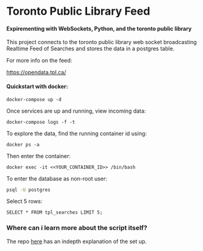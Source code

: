 # Toronto Public Library Feed
#### Expirementing with WebSockets, Python, and the toronto public library <br>

This project connects to the toronto public library web socket broadcasting Realtime Feed of Searches and stores the data in a postgres table.

For more info on the feed:

https://opendata.tpl.ca/

#### Quickstart with docker:

```docker
docker-compose up -d
```

Once services are up and running, view incoming data:

```docker
docker-compose logs -f -t
```

To explore the data, find the running container id using:

```docker
docker ps -a
```

Then enter the container:

```docker
docker exec -it <<YOUR_CONTAINER_ID>> /bin/bash
```

To enter the database as non-root user:

```bash
psql -U postgres
```

Select 5 rows:

```psql
SELECT * FROM tpl_searches LIMIT 5;
```


### Where can i learn more about the script itself?

The repo [here](https://github.com/oliver006/sockpuppet) has an indepth explanation of the set up.